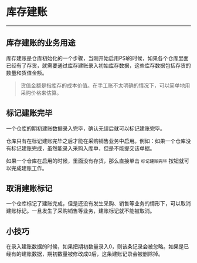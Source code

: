 # 库存建账

---

## 库存建账的业务用途

库存建账是仓库初始化的一个步骤，当刚开始启用PSI的时候，如果各个仓库里面已经有了存货，就需要通过库存建账录入初始库存数据，这些库存数据包括存货的数量和货值金额。

> 货值金额是指库存的成本价值。在手工账不太明确的情况下，可以简单地用采购价格来估算。

## 标记建账完毕
一个仓库的期初建账数据录入完毕，确认无误后就可以标记建账完毕。

仓库只有在标记建账完毕之后才能在采购销售业务中启用。例如：如果一个仓库没有标记建账完成，虽然能录入采购入库单，但是不能提交该单据。

如果一个仓库在启用的时候，里面没有存货，那么直接单击 `标记建账完毕` 按钮就可以完成建账工作。

## 取消建账标记
一个仓库标记了建账完成，但是还没有发生采购、销售等业务的情形下，可以取消建账标记。一旦发生了采购销售等业务，建账标记就不能被取消。

## 小技巧

在录入建账数据的时候，如果把期初数量录入0，则该条记录会被忽略。如果是已经有的建账数据，期初数量被修改成0后，这条建账记录会被删除掉。